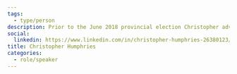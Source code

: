 ```yaml
---
tags:
  - type/person
description: Prior to the June 2018 provincial election Christopher advised the President of the Ontario Treasury Board Secretariat on all IT related matters, including IT strategy, procurement, implementation, governance, and the Ontario Digital Service. Christopher has also held private sector project and project management roles and worked closely with senior executives at CGI - Canada to develop and implement corporate strategy.
social:
  linkedin: https://www.linkedin.com/in/christopher-humphries-26380123/
title: Christopher Humphries
categories:
  - role/speaker
---
```

